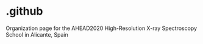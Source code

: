 # .github
Organization page for the AHEAD2020 High-Resolution X-ray Spectroscopy School in Alicante, Spain
